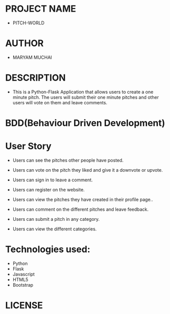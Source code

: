 # PROJECT NAME
* PITCH-WORLD
# AUTHOR
* MARYAM MUCHAI
# DESCRIPTION
* This is a Python-Flask Application that allows users to create a one minute pitch. The users will submit their one minute pitches and other users will vote on them and leave comments.
# BDD(Behaviour Driven Development)
# User Story
* Users can see the pitches other people have posted.

* Users can vote on the pitch they liked and give it a downvote or upvote.

* Users can sign in to leave a comment.

* Users can register on the website.

* Users can view the pitches they have created in their profile page..

* Users can comment on the different pitches and leave feedback.

* Users can submit a pitch in any category.

* Users can view the different categories.
# Technologies used:
* Python
* Flask
* Javascript
* HTML5
* Bootstrap
# LICENSE
